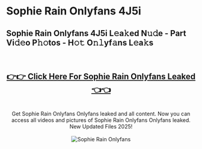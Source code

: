 # Sophie Rain Onlyfans 4J5i

<h2>Sophie Rain Onlyfans 4J5i  L𝚎a𝚔ed N𝚞𝚍e - Part Vi𝚍𝚎o P𝚑𝚘tos - H𝚘𝚝 O𝚗𝚕yf𝚊ns L𝚎a𝚔s</h2>
<br>
<div align="center">
<h2><a href="https://213.232.235.80/live/video.php?q=sophie-rain-onlyfans" rel="nofollow">👉👉 Click Here For Sophie Rain Onlyfans Leaked 👈👈</a></h2>

<br>
Get Sophie Rain Onlyfans Onlyfans leaked and all content. Now you can access all videos and pictures of Sophie Rain Onlyfans Onlyfans leaked. New Updated Files 2025!
<br>
<br>
<a href="https://213.232.235.80/live/video.php?q=sophie-rain-onlyfans" rel="nofollow" data-target="animated-image.originalLink"><img src="https://i.imgur.com/dJHk4Zq.gif" alt="Sophie Rain Onlyfans" style="max-width: 100%; display: inline-block;" data-target="animated-image.originalImage"></a>
</div>
<br>